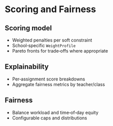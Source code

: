 # Scoring and Fairness

## Scoring model

- Weighted penalties per soft constraint
- School‑specific `WeightProfile`
- Pareto fronts for trade‑offs where appropriate

## Explainability

- Per‑assignment score breakdowns
- Aggregate fairness metrics by teacher/class

## Fairness

- Balance workload and time‑of‑day equity
- Configurable caps and distributions
